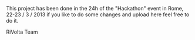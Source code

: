 This project has been done in the 24h of the "Hackathon" event in Rome, 22-23 / 3 / 2013
if you like to do some changes and upload here feel free to do it.

RiVolta Team
